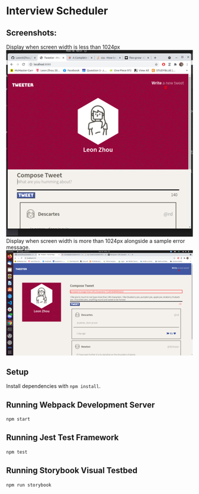 # Interview Scheduler


## Screenshots:
Display when screen width is less than 1024px
!["Narrow Display"](https://github.com/LeonXZhou/tweeter/blob/master/screenshots/Screenshot%20from%202021-11-18%2018-51-24.png)
Display when screen width is more than 1024px alongside a sample error message.
!["Wide display"](https://github.com/LeonXZhou/tweeter/blob/master/screenshots/Screenshot%20from%202021-11-18%2018-53-05.png)

## Setup

Install dependencies with `npm install`.

## Running Webpack Development Server

```sh
npm start
```

## Running Jest Test Framework

```sh
npm test
```

## Running Storybook Visual Testbed

```sh
npm run storybook
```
